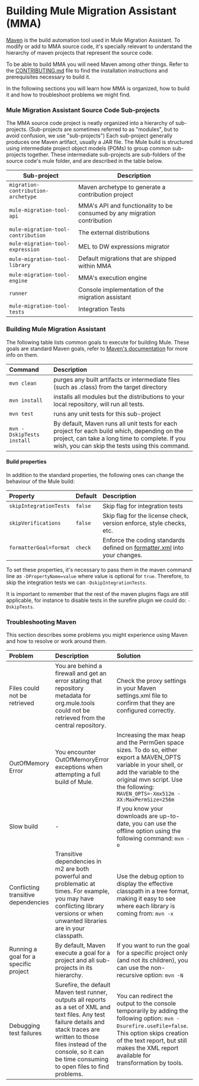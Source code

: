 # Building Mule Migration Assistant (MMA)

[Maven](http://maven.apache.org/) is the build automation tool used in Mule Migration Assistant. To modify or add to MMA source code, it's specially relevant to understand the hierarchy of maven projects that represent the source code.  

To be able to build MMA you will need Maven among other things. Refer to the [CONTRIBUTING.md](CONTRIBUTING.md) file to find the installation instructions and prerequisites necessary to build it.

In the following sections you will learn how MMA is organized, how to build it and how to troubleshoot problems we might find.

### Mule Migration Assistant Source Code Sub-projects

The MMA source code project is neatly organized into a hierarchy of sub-projects. (Sub-projects are sometimes referred to as "modules", but to avoid confusion, we use "sub-projects") Each sub-project generally produces one Maven artifact, usually a JAR file. The Mule build is structured using intermediate project object models (POMs) to group common sub-projects together. These intermediate sub-projects are sub-folders of the source code's mule folder, and are described in the table below.

| Sub-project       | Description  |  
|-------------------|--------------|  
| `migration-contribution-archetype`      | Maven archetype to generate a contribution project |
| `mule-migration-tool-api`            | MMA's API and functionality to be consumed by any migration contribution       |  
| `mule-migration-tool-contribution`          | The external distributions    |  
| `mule-migration-tool-expression`        | MEL to DW expressions migrator |
| `mule-migration-tool-library`         | Default migrations that are shipped within MMA
| `mule-migration-tool-engine`           | MMA's execution engine |
| `runner`           | Console implementation of the migration assistant |
| `mule-migration-tool-tests`      | Integration Tests |
 

### Building Mule Migration Assistant

The following table lists common goals to execute for building Mule. These goals are standard Maven goals, refer to [Maven's documentation](http://maven.apache.org/guides/getting-started/maven-in-five-minutes.html#Running_Maven_Tools) for more info on them.

|Command | Description |
|:----------|:-------------|
| `mvn clean`	 | purges any built artifacts or intermediate files (such as .class) from the target directory |
| `mvn install` | installs all modules but the distributions to your local repository, will run all tests. |
| `mvn test`    | runs any unit tests for this sub-project |
| `mvn -DskipTests install` |	By default, Maven runs all unit tests for each project for each build which, depending on the project, can take a long time to complete. If you wish, you can skip the tests using this command.|

#### Build properties

In addition to the standard properties, the following ones can change the behaviour of the Mule build:

| Property                  | Default      | Description  |
|:--------------------------|:-------------|:-------------|
| `skipIntegrationTests`	   | `false`      | Skip flag for integration tests |
| `skipVerifications`       | `false`      | Skip flag for the license check, version enforce, style checks, etc.|
| `formatterGoal=format`       | `check`      | Enforce the coding standards defined on [formatter.xml](https://github.com/mulesoft/mule-migration-tool/blob/master/formatter.xml) into your changes.|

To set these properties, it's necessary to pass them in the maven command line as `-DPropertyName=value` where value is optional for `true`. Therefore, to skip the integration tests we can `-DskipIntegrationTests`.

It is important to remember that the rest of the maven plugins flags are still applicable, for instance to disable tests in the surefire plugin we could do: `-DskipTests`.

### Troubleshooting Maven

This section describes some problems you might experience using Maven and how to resolve or work around them.

| Problem                             | Description  |  Solution    |
|:------------------------------------|:-------------|:------------| 
| Files could not be retrieved	       | You are behind a firewall and get an error stating that repository metadata for org.mule.tools could not be retrieved from the central repository.|Check the proxy settings in your Maven settings.xml file to confirm that they are configured correctly.|
|OutOfMemory Error                    | You encounter OutOfMemoryError exceptions when attempting a full build of Mule.| Increasing the max heap and the PermGen space sizes. To do so, either export a MAVEN_OPTS variable in your shell, or add the variable to the original mvn script. Use the following: `MAVEN_OPTS=-Xmx512m -XX:MaxPermSize=256m` |
|Slow build                           | 	-	 |If you know your downloads are up-to-date, you can use the offline option using the following command: `mvn -o` |
| Conflicting transitive dependencies | Transitive dependencies in m2 are both powerful and problematic at times. For example, you may have conflicting library versions or when unwanted libraries are in your classpath.|	Use the debug option to display the effective classpath in a tree format, making it easy to see where each library is coming from: `mvn -x` |
| Running a goal for a specific project| By default, Maven execute a goal for a project and all sub-projects in its hierarchy. |	If you want to run the goal for a specific project only (and not its children), you can use the non-recursive option: `mvn -N` |
| Debugging test failures | 	Surefire, the default Maven test runner, outputs all reports as a set of XML and text files. Any test failure details and stack traces are written to those files instead of the console, so it can be time consuming to open files to find problems. | You can redirect the output to the console temporarily by adding the following option: `mvn -Dsurefire.useFile=false`. This option skips creation of the text report, but still makes the XML report available for transformation by tools. | 
